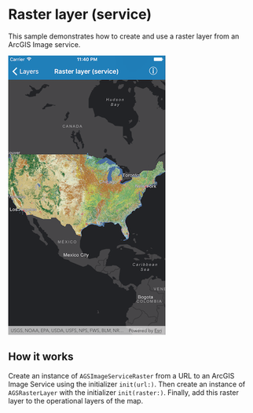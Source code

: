 # Raster layer (service)

This sample demonstrates how to create and use a raster layer from an
ArcGIS Image service.

![](image1.png)

## How it works

Create an instance of `AGSImageServiceRaster` from a URL to an ArcGIS
Image Service using the initializer `init(url:)`. Then create an
instance of `AGSRasterLayer` with the initializer `init(raster:)`.
Finally, add this raster layer to the operational layers of the map.
